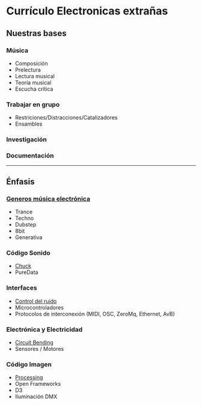 # Currículo Electronicas extrañas

## Nuestras bases
### Música
  - Composición
  - Prelectura
  - Lectura musical
  - Teoría musical
  - Escucha crítica
  
### Trabajar en grupo
  -	Restriciones/Distracciones/Catalizadores
  - Ensambles
  
### Investigación


### Documentación

---

## Énfasis
### [Generos música electrónica](https://github.com/electropipe/ELECTROCHARLA-)
  - Trance
  - Techno
  - Dubstep
  - 8bit
  - Generativa
 
### Código Sonido 
  - [Chuck](https://github.com/son0p/introduccionChucK)
  - PureData

### Interfaces
  - [Control del ruido](https://github.com/rotativa/controlDelRuido)
  - Microcontroladores
  - Protocolos de interconexión (MIDI, OSC, ZeroMq, Ethernet, AvB)

### Electrónica y Electricidad
  - [Circuit Bending](https://github.com/DanielLuna/circuitBending)
  - Sensores / Motores
     
### Código Imagen 
  - [Processing](https://github.com/Kaziuz/Processing-Getting-Started)
  - Open Frameworks
  - D3
  - Iluminación DMX
  

  

